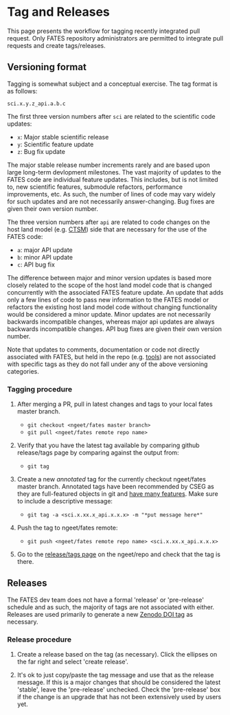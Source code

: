 # Tag and Releases

This page presents the workflow for tagging recently integrated pull request.  Only FATES repository administrators are permitted to integrate pull requests and create tags/releases.

## Versioning format

Tagging is somewhat subject and a conceptual exercise.  The tag format is as follows:

`sci.x.y.z_api.a.b.c`

The first three version numbers after `sci` are related to the scientific code updates:
- `x`: Major stable scientific release
- `y`: Scientific feature update
- `z`: Bug fix update

The major stable release number increments rarely and are based upon large long-term devlopment milestones.  The vast majority of updates to the FATES code are individual feature updates.  This includes, but is not limited to, new scientific features, submodule refactors, performance improvements, etc.  As such, the number of lines of code may vary widely for such updates and are not necessarily answer-changing.  Bug fixes are given their own version number.

The three version numbers after `api` are related to code changes on the host land model (e.g. [CTSM](https://github.com/ESCOMP/ctsm)) side that are necessary for the use of the FATES code:  
- `a`: major API update
- `b`: minor API update
- `c`: API bug fix

The difference between major and minor version updates is based more closely related to the scope of the host land model code that is changed concurrently with the associated FATES feature update.  An update that adds only a few lines of code to pass new information to the FATES model or refactors the existing host land model code without changing functionality would be considered a minor update.  Minor updates are not necessarily backwards incompatible changes, whereas major api updates are always backwards incompatible changes.  API bug fixes are given their own version number.

Note that updates to comments, documentation or code not directly associated with FATES, but held in the repo (e.g. [tools](https://github.com/NGEET/fates/tree/master/tools)) are not associated with specific tags as they do not fall under any of the above versioning categories.

### Tagging procedure

1. After merging a PR, pull in latest changes and tags to your local fates master branch.  

    - `git checkout <ngeet/fates master branch>`
    - `git pull <ngeet/fates remote repo name> `

2. Verify that you have the latest tag available by comparing github release/tags page by comparing against the output from:

    - `git tag`

3. Create a new *annotated* tag for the currently checkout ngeet/fates master branch.  Annotated tags have been recommended by CSEG as they are full-featured objects in git and [have many features](https://git-scm.com/book/en/v2/Git-Basics-Tagging/#creating-tags).  Make sure to include a descriptive message:

    - `git tag -a <sci.x.xx.x_api.x.x.x> -m "*put message here*"`

4. Push the tag to ngeet/fates remote:

    - `git push <ngeet/fates remote repo name> <sci.x.xx.x_api.x.x.x>`

5. Go to the [release/tags page](https://github.com/NGEET/fates/tags) on the ngeet/repo and check that the tag is there.

## Releases

The FATES dev team does not have a formal 'release' or 'pre-release' schedule and as such, the majority of tags are not associated with either.  Releases are used primarily to generate a new [Zenodo DOI tag](https://zenodo.org/record/3825474) as necessary.

### Release procedure

1. Create a release based on the tag (as necessary).  Click the ellipses on the far right and select 'create release'.

2. It's ok to just copy/paste the tag message and use that as the release message.  If this is a major changes that should be considered the latest 'stable', leave the 'pre-release' unchecked.  Check the 'pre-release' box if the change is an upgrade that has not been extensively used by users yet.

